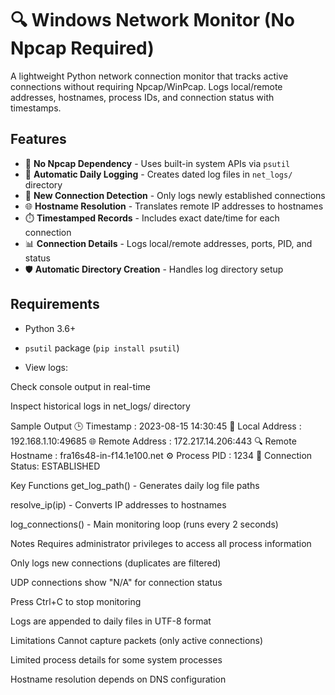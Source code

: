 # 🔍 Windows Network Monitor (No Npcap Required)

A lightweight Python network connection monitor that tracks active connections without requiring Npcap/WinPcap. Logs local/remote addresses, hostnames, process IDs, and connection status with timestamps.

## Features
- 🚫 **No Npcap Dependency** - Uses built-in system APIs via `psutil`
- 📝 **Automatic Daily Logging** - Creates dated log files in `net_logs/` directory
- 🔄 **New Connection Detection** - Only logs newly established connections
- 🌐 **Hostname Resolution** - Translates remote IP addresses to hostnames
- ⏱️ **Timestamped Records** - Includes exact date/time for each connection
- 📊 **Connection Details** - Logs local/remote addresses, ports, PID, and status
- 🛡️ **Automatic Directory Creation** - Handles log directory setup

## Requirements
- Python 3.6+
- `psutil` package (`pip install psutil`)

- View logs:

Check console output in real-time

Inspect historical logs in net_logs/ directory

Sample Output
🕒 Timestamp        : 2023-08-15 14:30:45
📍 Local Address    : 192.168.1.10:49685
🌐 Remote Address   : 172.217.14.206:443
🔍 Remote Hostname  : fra16s48-in-f14.1e100.net
⚙️  Process PID      : 1234
🔁 Connection Status: ESTABLISHED

Key Functions
get_log_path() - Generates daily log file paths

resolve_ip(ip) - Converts IP addresses to hostnames

log_connections() - Main monitoring loop (runs every 2 seconds)

Notes
Requires administrator privileges to access all process information

Only logs new connections (duplicates are filtered)

UDP connections show "N/A" for connection status

Press Ctrl+C to stop monitoring

Logs are appended to daily files in UTF-8 format

Limitations
Cannot capture packets (only active connections)

Limited process details for some system processes

Hostname resolution depends on DNS configuration
